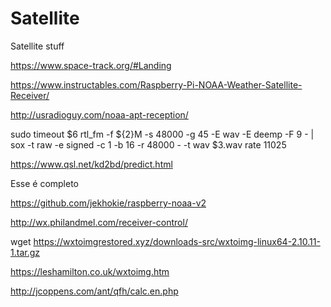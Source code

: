 # Satellite

Satellite stuff

https://www.space-track.org/#Landing

https://www.instructables.com/Raspberry-Pi-NOAA-Weather-Satellite-Receiver/

http://usradioguy.com/noaa-apt-reception/

sudo timeout $6 rtl_fm -f ${2}M -s 48000 -g 45 -E wav -E deemp -F 9 - | sox -t raw -e signed -c 1 -b 16 -r 48000 - -t wav $3.wav rate 11025

https://www.qsl.net/kd2bd/predict.html



Esse é completo


https://github.com/jekhokie/raspberry-noaa-v2


http://wx.philandmel.com/receiver-control/


wget https://wxtoimgrestored.xyz/downloads-src/wxtoimg-linux64-2.10.11-1.tar.gz




https://leshamilton.co.uk/wxtoimg.htm

http://jcoppens.com/ant/qfh/calc.en.php

